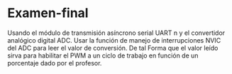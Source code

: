 # Examen-final
Usando el módulo de transmisión asíncrono serial UART n y el convertidor analógico digital ADC.  Usar la función de manejo de interrupciones NVIC del ADC para leer el valor de conversión. De tal Forma que el valor leído sirva para habilitar el PWM a un ciclo de trabajo en función de un  porcentaje dado por el profesor.
